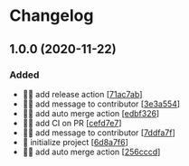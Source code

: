 # Changelog

<a name="1.0.0"></a>
## 1.0.0 (2020-11-22)

### Added

- 👷‍♂️ add release action [[71ac7ab](https://github.com/bpetetot/gh-test/commit/71ac7ab697e574f7caaa5861295068932fd35532)]
- 👷‍♂️ add message to contributor [[3e3a554](https://github.com/bpetetot/gh-test/commit/3e3a5548fa26a532dc64c2650860a3d881b75837)]
- 👷‍♂️ add auto merge action [[edbf326](https://github.com/bpetetot/gh-test/commit/edbf3265528542b7f5c4f8da1a4e22cc3090339a)]
- 👷‍♂️ add CI on PR [[cefd7e7](https://github.com/bpetetot/gh-test/commit/cefd7e7924606b32ceec2c3d4783d8b7e029a44d)]
- 👷‍♂️ add message to contributor [[7ddfa7f](https://github.com/bpetetot/gh-test/commit/7ddfa7f07e749d1aae71bc472369687ecf97e359)]
- 🎉 initialize project [[6d8a7f6](https://github.com/bpetetot/gh-test/commit/6d8a7f61e4b792e3cecb418884c452323be6ee49)]
- 👷‍♂️ add auto merge action [[256cccd](https://github.com/bpetetot/gh-test/commit/256cccd6a8af5ab414958685d6c66cc45a2dee09)]


